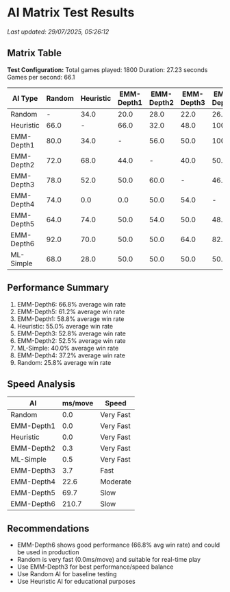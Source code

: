 # AI Matrix Test Results

_Last updated: 29/07/2025, 05:26:12_

## Matrix Table

**Test Configuration:**
  Total games played: 1800
  Duration: 27.23 seconds
  Games per second: 66.1

| AI Type | Random | Heuristic | EMM-Depth1 | EMM-Depth2 | EMM-Depth3 | EMM-Depth4 | EMM-Depth5 | EMM-Depth6 | ML-Simple |
| --- | --- | --- | --- | --- | --- | --- | --- | --- | --- |
| Random | - | 34.0 | 20.0 | 28.0 | 22.0 | 26.0 | 36.0 | 8.0 | 32.0 |
| Heuristic | 66.0 | - | 66.0 | 32.0 | 48.0 | 100.0 | 26.0 | 30.0 | 72.0 |
| EMM-Depth1 | 80.0 | 34.0 | - | 56.0 | 50.0 | 100.0 | 50.0 | 50.0 | 50.0 |
| EMM-Depth2 | 72.0 | 68.0 | 44.0 | - | 40.0 | 50.0 | 46.0 | 50.0 | 50.0 |
| EMM-Depth3 | 78.0 | 52.0 | 50.0 | 60.0 | - | 46.0 | 50.0 | 36.0 | 50.0 |
| EMM-Depth4 | 74.0 | 0.0 | 0.0 | 50.0 | 54.0 | - | 52.0 | 18.0 | 50.0 |
| EMM-Depth5 | 64.0 | 74.0 | 50.0 | 54.0 | 50.0 | 48.0 | - | 74.0 | 76.0 |
| EMM-Depth6 | 92.0 | 70.0 | 50.0 | 50.0 | 64.0 | 82.0 | 26.0 | - | 100.0 |
| ML-Simple | 68.0 | 28.0 | 50.0 | 50.0 | 50.0 | 50.0 | 24.0 | 0.0 | - |


## Performance Summary

1. EMM-Depth6: 66.8% average win rate
2. EMM-Depth5: 61.2% average win rate
3. EMM-Depth1: 58.8% average win rate
4. Heuristic: 55.0% average win rate
5. EMM-Depth3: 52.8% average win rate
6. EMM-Depth2: 52.5% average win rate
7. ML-Simple: 40.0% average win rate
8. EMM-Depth4: 37.2% average win rate
9. Random: 25.8% average win rate

## Speed Analysis

| AI | ms/move | Speed |
|---|---|---|
| Random | 0.0 | Very Fast |
| EMM-Depth1 | 0.0 | Very Fast |
| Heuristic | 0.0 | Very Fast |
| EMM-Depth2 | 0.3 | Very Fast |
| ML-Simple | 0.5 | Very Fast |
| EMM-Depth3 | 3.7 | Fast |
| EMM-Depth4 | 22.6 | Moderate |
| EMM-Depth5 | 69.7 | Slow |
| EMM-Depth6 | 210.7 | Slow |


## Recommendations

- EMM-Depth6 shows good performance (66.8% avg win rate) and could be used in production
- Random is very fast (0.0ms/move) and suitable for real-time play
- Use EMM-Depth3 for best performance/speed balance
- Use Random AI for baseline testing
- Use Heuristic AI for educational purposes
